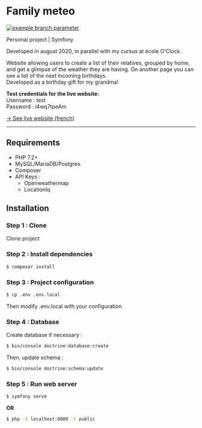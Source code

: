 # Family meteo
[![example branch parameter](https://github.com/SoleneLivran/family-meteo/actions/workflows/ci.yml/badge.svg?branch=master)](https://github.com/SoleneLivran/family-meteo/actions/workflows/ci.yml)

Personal project | Symfony

Developed in august 2020, in parallel with my cursus at école O'Clock.

Website allowing users to create a list of their relatives, grouped by home, and get a glimpse of the weather they are having. On another page you can see a list of the next incoming birthdays.<br>
Developed as a birthday gift for my grandma!

**Test credentials for the live website:**<br>
Username : test<br>
Password : i4wq7tpeAm<br>

<a href="http://family-meteo.herokuapp.com/">-> See live website (french)</a>

---

## Requirements

- PHP 7.2+
- MySQL/MariaDB/Postgres
- Composer
- API Keys :
  - Openweathermap
  - LocationIq
  

## Installation 

### Step 1 : Clone
Clone project

### Step 2 : Install dependencies

```sh
$ composer install
```

### Step 3 : Project configuration
```sh
$ cp .env .env.local
```
Then modify .env.local with your configuration

### Step 4 : Database

Create database if necessary :

```sh
$ bin/console doctrine:database:create
```

Then, update schema :

```sh
$ bin/console doctrine:schema:update
```

### Step 5 : Run web server

```sh
$ symfony serve
```

**OR**

```sh
$ php -S localhost:8080 -t public
```
